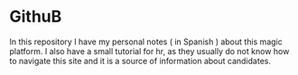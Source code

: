 # GithuB


In this repository I have my personal notes ( in Spanish ) about this magic platform. 
I also have a small tutorial for hr, as they usually do not know how to navigate this site and it is a source of information about candidates.
